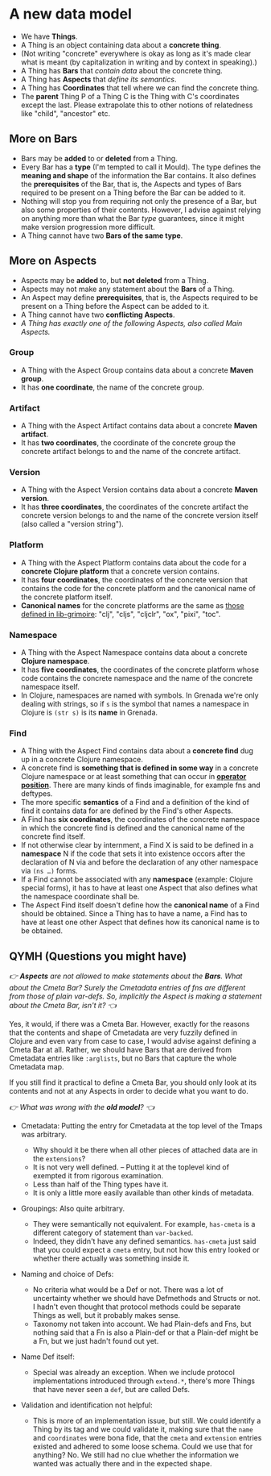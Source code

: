 # A new data model

 - We have **Things**.
 - A Thing is an object containing data about a **concrete thing**.
 - (Not writing "concrete" everywhere is okay as long as it's made clear what is
   meant (by capitalization in writing and by context in speaking).)
 - A Thing has **Bars** that *contain data* about the concrete thing.
 - A Thing has **Aspects** that *define its semantics*.
 - A Thing has **Coordinates** that tell where we can find the concrete thing.
 - The **parent** Thing P of a Thing C is the Thing with C's coordinates except the
   last. Please extrapolate this to other notions of relatedness like "child",
   "ancestor" etc.

## More on Bars

 - Bars may be **added** to or **deleted** from a Thing.
 - Every Bar has a **type** (I'm tempted to call it Mould). The type defines the
   **meaning and shape** of the information the Bar contains. It also defines
   the **prerequisites** of the Bar, that is, the Aspects and types of Bars
   required to be present on a Thing before the Bar can be added to it.
 - Nothing will stop you from requiring not only the presence of a Bar, but also
   some properties of their contents. However, I advise against relying on
   anything more than what the Bar *type* guarantees, since it might make
   version progression more difficult.
 - A Thing cannot have two **Bars of the same type**.

## More on Aspects

 - Aspects may be **added** to, but **not deleted** from a Thing.
 - Aspects may not make any statement about the **Bars** of a Thing.
 - An Aspect may define **prerequisites**, that is, the Aspects required to be
   present on a Thing before the Aspect can be added to it.
 - A Thing cannot have two **conflicting Aspects**.
 - *A Thing has exactly one of the following Aspects, also called Main Aspects.*

### Group

 - A Thing with the Aspect Group contains data about a concrete **Maven group**.
 - It has **one coordinate**, the name of the concrete group.

### Artifact

 - A Thing with the Aspect Artifact contains data about a concrete **Maven
   artifact**.
 - It has **two coordinates**, the coordinate of the concrete group the concrete
   artifact belongs to and the name of the concrete artifact.

### Version

 - A Thing with the Aspect Version contains data about a concrete **Maven
   version**.
 - It has **three coordinates**, the coordinates of the concrete artifact the
   concrete version belongs to and the name of the concrete version itself (also
   called a "version string").

### Platform

 - A Thing with the Aspect Platform contains data about the code for a
   **concrete Clojure platform** that a concrete version contains.
 - It has **four coordinates**, the coordinates of the concrete version that
   contains the code for the concrete platform and the canonical name of the
   concrete platform itself.
 - **Canonical names** for the concrete platforms are the same as [those defined
   in
   lib-grimoire](https://github.com/clojure-grimoire/lib-grimoire/blob/master/src/grimoire/util.clj#L40-L53):
   "clj", "cljs", "cljclr", "ox", "pixi", "toc".

### Namespace

 - A Thing with the Aspect Namespace contains data about a concrete **Clojure
   namespace**.
 - It has **five coordinates**, the coordinates of the concrete platform whose
   code contains the concrete namespace and the name of the concrete namespace
   itself.
 - In Clojure, namespaces are named with symbols. In Grenada we're only dealing
   with strings, so if `s` is the symbol that names a namespace in Clojure is
   `(str s)` is its **name** in Grenada.

### Find

 - A Thing with the Aspect Find contains data about a **concrete find** dug up
   in a concrete Clojure namespace.
 - A concrete find is **something that is defined in some way** in a concrete
   Clojure namespace or at least something that can occur in [**operator
   position**](http://clojure.org/evaluation). There are many kinds of finds
   imaginable, for example fns and deftypes.
 - The more specific **semantics** of a Find and a definition of the kind of
   find it contains data for are defined by the Find's other Aspects.
 - A Find has **six coordinates**, the coordinates of the concrete namespace in
   which the concrete find is defined and the canonical name of the concrete
   find itself.
 - If not otherwise clear by internment, a Find X is said to be defined in a
   **namespace** N if the code that sets it into existence occors after the
   declaration of N via and before the declaration of any other namespace via
   `(ns …)` forms.
 - If a Find cannot be associated with any **namespace** (example: Clojure
   special forms), it has to have at least one Aspect that also defines what the
   namespace coordinate shall be.
 - The Aspect Find itself doesn't define how the **canonical name** of a Find
   should be obtained. Since a Thing has to have a name, a Find has to have at
   least one other Aspect that defines how its canonical name is to be obtained.


## QYMH (Questions you might have)

_👉 **Aspects** are not allowed to make statements about the **Bars**. What about
the Cmeta Bar? Surely the Cmetadata entries of fns are different from those of
plain var-defs. So, implicitly the Aspect is making a statement about the Cmeta
Bar, isn't it? 👈_

Yes, it would, if there was a Cmeta Bar. However, exactly for the reasons that
the contents and shape of Cmetadata are very fuzzily defined in Clojure and even
vary from case to case, I would advise against defining a Cmeta Bar at all.
Rather, we should have Bars that are derived from Cmetadata entries like
`:arglists`, but no Bars that capture the whole Cmetadata map.

If you still find it practical to define a Cmeta Bar, you should only look at
its contents and not at any Aspects in order to decide what you want to do.

_👉 What was wrong with the **old model**? 👈_

 - Cmetadata: Putting the entry for Cmetadata at the top level of the Tmaps was
   arbitrary.
    - Why should it be there when all other pieces of attached data are in the
      `extensions`?
    - It is not very well defined. – Putting it at the toplevel kind of exempted
      it from rigorous examination.
    - Less than half of the Thing types have it.
    - It is only a little more easily available than other kinds of metadata.

 - Groupings: Also quite arbitrary.
    - They were semantically not equivalent. For example, `has-cmeta` is a
      different category of statement than `var-backed`.
    - Indeed, they didn't have any defined semantics. `has-cmeta` just said that
      you could expect a `cmeta` entry, but not how this entry looked or whether
      there actually was something inside it.

 - Naming and choice of Defs:
    - No criteria what would be a Def or not. There was a lot of uncertainty
      whether we should have Defmethods and Structs or not. I hadn't even
      thought that protocol methods could be separate Things as well, but it
      probably makes sense.
    - Taxonomy not taken into account. We had Plain-defs and Fns, but nothing
      said that a Fn is also a Plain-def or that a Plain-def might be a Fn, but
      we just hadn't found out yet.

 - Name Def itself:
    - Special was already an exception. When we include protocol implementations
      introduced through `extend.*`, there's more Things that have never seen a
      `def`, but are called Defs.

 - Validation and identification not helpful:
    - This is more of an implementation issue, but still. We could identify a
      Thing by its tag and we could validate it, making sure that the `name` and
      `coordinates` were bona fide, that the `cmeta` and `extension` entries
      existed and adhered to some loose schema. Could we use that for anything?
      No. We still had no clue whether the information we wanted was actually
      there and in the expected shape.
